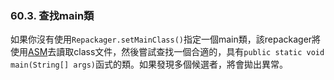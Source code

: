 ### 60.3. 查找main類

如果你沒有使用`Repackager.setMainClass()`指定一個main類，該repackager將使用[ASM](http://asm.ow2.org/)去讀取class文件，然後嘗試查找一個合適的，具有`public static void main(String[] args)`函式的類。如果發現多個候選者，將會拋出異常。
